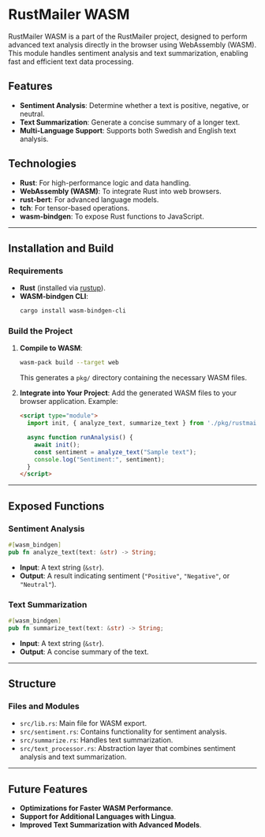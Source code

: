 
# RustMailer WASM

RustMailer WASM is a part of the RustMailer project, designed to perform advanced text analysis directly in the browser using WebAssembly (WASM). This module handles sentiment analysis and text summarization, enabling fast and efficient text data processing.

## Features
- **Sentiment Analysis**: Determine whether a text is positive, negative, or neutral.
- **Text Summarization**: Generate a concise summary of a longer text.
- **Multi-Language Support**: Supports both Swedish and English text analysis.

## Technologies
- **Rust**: For high-performance logic and data handling.
- **WebAssembly (WASM)**: To integrate Rust into web browsers.
- **rust-bert**: For advanced language models.
- **tch**: For tensor-based operations.
- **wasm-bindgen**: To expose Rust functions to JavaScript.

---

## Installation and Build
### Requirements
- **Rust** (installed via [rustup](https://rustup.rs/)).
- **WASM-bindgen CLI**:
  ```bash
  cargo install wasm-bindgen-cli
  ```

### Build the Project
1. **Compile to WASM**:
   ```bash
   wasm-pack build --target web
   ```
   This generates a `pkg/` directory containing the necessary WASM files.

2. **Integrate into Your Project**:
   Add the generated WASM files to your browser application. Example:
   ```html
   <script type="module">
     import init, { analyze_text, summarize_text } from './pkg/rustmailer_wasm.js';

     async function runAnalysis() {
       await init();
       const sentiment = analyze_text("Sample text");
       console.log("Sentiment:", sentiment);
     }
   </script>
   ```

---

## Exposed Functions
### Sentiment Analysis
```rust
#[wasm_bindgen]
pub fn analyze_text(text: &str) -> String;
```
- **Input**: A text string (`&str`).
- **Output**: A result indicating sentiment (`"Positive"`, `"Negative"`, or `"Neutral"`).

### Text Summarization
```rust
#[wasm_bindgen]
pub fn summarize_text(text: &str) -> String;
```
- **Input**: A text string (`&str`).
- **Output**: A concise summary of the text.

---

## Structure
### Files and Modules
- `src/lib.rs`: Main file for WASM export.
- `src/sentiment.rs`: Contains functionality for sentiment analysis.
- `src/summarize.rs`: Handles text summarization.
- `src/text_processor.rs`: Abstraction layer that combines sentiment analysis and text summarization.

---

## Future Features
- **Optimizations for Faster WASM Performance**.
- **Support for Additional Languages with Lingua**.
- **Improved Text Summarization with Advanced Models**.
